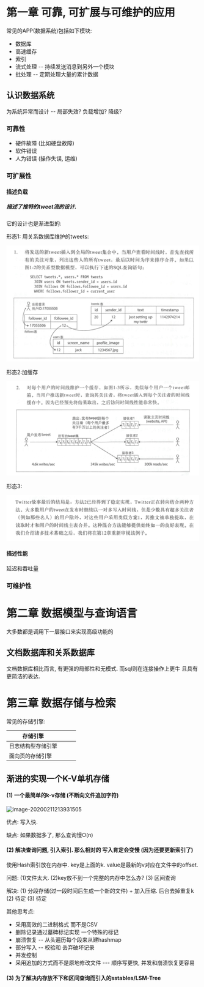 # 第一章 可靠, 可扩展与可维护的应用

常见的APP(数据系统)包括如下模块:

- 数据库
- 高速缓存
- 索引
- 流式处理 -- 持续发送消息到另外一个模块
- 批处理 -- 定期处理大量的累计数据

## 认识数据系统

为系统异常而设计 -- 局部失效? 负载增加? 降级? 

### 可靠性

- 硬件故障 (比如硬盘故障)
- 软件错误
- 人为错误 (操作失误, 运维)

### 可扩展性

#### 描述负载

##### 描述了推特的tweet流的设计.

它的设计也是渐进型的:

形态1: 用关系数据库维护的tweets:

![image-20200211211623785](./image-20200211211623785.png)

形态2:加缓存 

![image-20200211211902008](./image-20200211211902008.png)

形态3:

![image-20200211212216616](./image-20200211212216616.png)

#### 描述性能

延迟和吞吐量



### 可维护性



# 第二章  数据模型与查询语言

  大多数都是调用下一层接口来实现高级功能的

## 文档数据库和关系数据库

文档数据库相比而言, 有更强的局部性和无模式. 而sql则在连接操作上更牛 且具有更简洁的表达.

# 第三章 数据存储与检索

常见的存储引擎:

| 存储引擎           |      |      |      |
| ------------------ | ---- | ---- | ---- |
| 日志结构型存储引擎 |      |      |      |
| 面向页的存储引擎   |      |      |      |



## 渐进的实现一个K-V单机存储

#### (1) 一个最简单的k-v存储 (不断向文件追加字符)



![image-20200211213931505](/Users/edward/Downloads/ddia-readings/ch1/image-20200211213931505.png)

优点:  写入快.   

缺点:  如果数据多了, 那么查询慢O(n)

#### (2) 解决查询问题, 引入索引.  那么相对的 写入肯定会变慢 (因为还要更新索引了)

使用Hash索引放在内存中. key是上面的k. value是最新的v对应在文件中的offset.

问题: (1)文件太大. (2)key放不到一个完整的内存中怎么办? (3) 区间查询

解决: (1) 分段存储(过一段时间后生成一个新的文件) + 加入压缩. 后台去掉重复k (2) 待定 (3) 待定

其他思考点: 

- 采用高效的二进制格式 而不是CSV
- 删除记录通过墓碑标记实现 一个特殊的标记
- 崩溃恢复 -- 从头遍历每个段来从建hashmap
- 部分写入 -- 校验和 丢弃破坏记录
- 并发控制 
- 采用追加的方式而不是原地修改文件 --- 顺序写更快, 并发和崩溃恢复更容易

#### (3) 为了解决内存放不下和区间查询而引入的sstables/LSM-Tree










